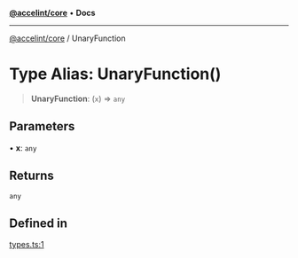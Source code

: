 [**@accelint/core**](../README.md) • **Docs**

***

[@accelint/core](../README.md) / UnaryFunction

# Type Alias: UnaryFunction()

> **UnaryFunction**: (`x`) => `any`

## Parameters

• **x**: `any`

## Returns

`any`

## Defined in

[types.ts:1](https://github.com/gohypergiant/standard-toolkit/blob/258694cea8ed8bbd956b3cf5da47c2c9debcf127/packages/core/src/types.ts#L1)
